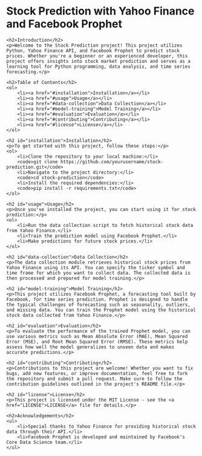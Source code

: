 <!DOCTYPE html>
<html lang="en">
<head>
    <meta charset="UTF-8">
    <meta name="viewport" content="width=device-width, initial-scale=1.0">
    <title>Stock Prediction with Yahoo Finance and Facebook Prophet</title>
</head>
<body>
    <h1>Stock Prediction with Yahoo Finance and Facebook Prophet</h1>

    <h2>Introduction</h2>
    <p>Welcome to the Stock Prediction project! This project utilizes Python, Yahoo Finance API, and Facebook Prophet to predict stock prices. Whether you're a beginner or an experienced developer, this project offers insights into stock market prediction and serves as a learning tool for Python programming, data analysis, and time series forecasting.</p>

    <h2>Table of Contents</h2>
    <ol>
        <li><a href="#installation">Installation</a></li>
        <li><a href="#usage">Usage</a></li>
        <li><a href="#data-collection">Data Collection</a></li>
        <li><a href="#model-training">Model Training</a></li>
        <li><a href="#evaluation">Evaluation</a></li>
        <li><a href="#contributing">Contributing</a></li>
        <li><a href="#license">License</a></li>
    </ol>

    <h2 id="installation">Installation</h2>
    <p>To get started with this project, follow these steps:</p>
    <ol>
        <li>Clone the repository to your local machine:</li>
        <code>git clone https://github.com/yourusername/stock-prediction.git</code>
        <li>Navigate to the project directory:</li>
        <code>cd stock-prediction</code>
        <li>Install the required dependencies:</li>
        <code>pip install -r requirements.txt</code>
    </ol>

    <h2 id="usage">Usage</h2>
    <p>Once you've installed the project, you can start using it for stock prediction:</p>
    <ol>
        <li>Run the data collection script to fetch historical stock data from Yahoo Finance.</li>
        <li>Train the prediction model using Facebook Prophet.</li>
        <li>Make predictions for future stock prices.</li>
    </ol>

    <h2 id="data-collection">Data Collection</h2>
    <p>The data collection module retrieves historical stock prices from Yahoo Finance using its API. You can specify the ticker symbol and time frame for which you want to collect data. The collected data is then processed and prepared for model training.</p>

    <h2 id="model-training">Model Training</h2>
    <p>This project utilizes Facebook Prophet, a forecasting tool built by Facebook, for time series prediction. Prophet is designed to handle the typical challenges of forecasting such as seasonality, outliers, and missing data. You can train the Prophet model using the historical stock data collected from Yahoo Finance.</p>

    <h2 id="evaluation">Evaluation</h2>
    <p>To evaluate the performance of the trained Prophet model, you can use various metrics such as Mean Absolute Error (MAE), Mean Squared Error (MSE), and Root Mean Squared Error (RMSE). These metrics help assess how well the model generalizes to unseen data and makes accurate predictions.</p>

    <h2 id="contributing">Contributing</h2>
    <p>Contributions to this project are welcome! Whether you want to fix bugs, add new features, or improve documentation, feel free to fork the repository and submit a pull request. Make sure to follow the contribution guidelines outlined in the project's README file.</p>

    <h2 id="license">License</h2>
    <p>This project is licensed under the MIT License - see the <a href="LICENSE">LICENSE</a> file for details.</p>

    <h2>Acknowledgements</h2>
    <ul>
        <li>Special thanks to Yahoo Finance for providing historical stock data through their API.</li>
        <li>Facebook Prophet is developed and maintained by Facebook's Core Data Science team.</li>
    </ul>
</body>
</html>
